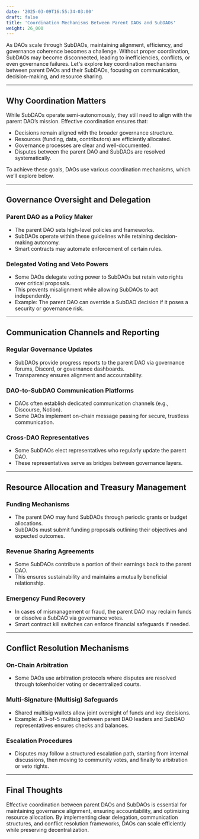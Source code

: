 ```yaml
---
date: '2025-03-09T16:55:34-03:00'
draft: false
title: 'Coordination Mechanisms Between Parent DAOs and SubDAOs'
weight: 26_000
---
```


As DAOs scale through SubDAOs, maintaining alignment, efficiency, and governance coherence becomes a challenge. Without proper coordination, SubDAOs may become disconnected, leading to inefficiencies, conflicts, or even governance failures. Let's explore key coordination mechanisms between parent DAOs and their SubDAOs, focusing on communication, decision-making, and resource sharing.  

---

## **Why Coordination Matters**  

While SubDAOs operate semi-autonomously, they still need to align with the parent DAO’s mission. Effective coordination ensures that:  

- Decisions remain aligned with the broader governance structure.  
- Resources (funding, data, contributors) are efficiently allocated.  
- Governance processes are clear and well-documented.  
- Disputes between the parent DAO and SubDAOs are resolved systematically.  

To achieve these goals, DAOs use various coordination mechanisms, which we’ll explore below.  

---

## **Governance Oversight and Delegation**  

### **Parent DAO as a Policy Maker**  
- The parent DAO sets high-level policies and frameworks.  
- SubDAOs operate within these guidelines while retaining decision-making autonomy.  
- Smart contracts may automate enforcement of certain rules.  

### **Delegated Voting and Veto Powers**  
- Some DAOs delegate voting power to SubDAOs but retain veto rights over critical proposals.  
- This prevents misalignment while allowing SubDAOs to act independently.  
- Example: The parent DAO can override a SubDAO decision if it poses a security or governance risk.  

---

## **Communication Channels and Reporting**  

### **Regular Governance Updates**  
- SubDAOs provide progress reports to the parent DAO via governance forums, Discord, or governance dashboards.  
- Transparency ensures alignment and accountability.  

### **DAO-to-SubDAO Communication Platforms**  
- DAOs often establish dedicated communication channels (e.g., Discourse, Notion).  
- Some DAOs implement on-chain message passing for secure, trustless communication.  

### **Cross-DAO Representatives**  
- Some SubDAOs elect representatives who regularly update the parent DAO.  
- These representatives serve as bridges between governance layers.  

---

## **Resource Allocation and Treasury Management**  

### **Funding Mechanisms**  
- The parent DAO may fund SubDAOs through periodic grants or budget allocations.  
- SubDAOs must submit funding proposals outlining their objectives and expected outcomes.  

### **Revenue Sharing Agreements**  
- Some SubDAOs contribute a portion of their earnings back to the parent DAO.  
- This ensures sustainability and maintains a mutually beneficial relationship.  

### **Emergency Fund Recovery**  
- In cases of mismanagement or fraud, the parent DAO may reclaim funds or dissolve a SubDAO via governance votes.  
- Smart contract kill switches can enforce financial safeguards if needed.  

---

## **Conflict Resolution Mechanisms**  

### **On-Chain Arbitration**  
- Some DAOs use arbitration protocols where disputes are resolved through tokenholder voting or decentralized courts.  

### **Multi-Signature (Multisig) Safeguards**  
- Shared multisig wallets allow joint oversight of funds and key decisions.  
- Example: A 3-of-5 multisig between parent DAO leaders and SubDAO representatives ensures checks and balances.  

### **Escalation Procedures**  
- Disputes may follow a structured escalation path, starting from internal discussions, then moving to community votes, and finally to arbitration or veto rights.  

---

## **Final Thoughts**  

Effective coordination between parent DAOs and SubDAOs is essential for maintaining governance alignment, ensuring accountability, and optimizing resource allocation. By implementing clear delegation, communication structures, and conflict resolution frameworks, DAOs can scale efficiently while preserving decentralization.  

